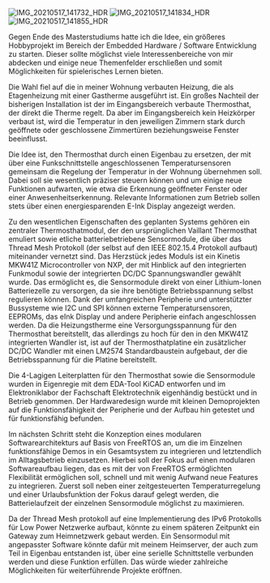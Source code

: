 ![IMG_20210517_141732_HDR](https://user-images.githubusercontent.com/11467555/119831615-be154380-befd-11eb-93b1-1e32d82ae6f9.jpg)
![IMG_20210517_141834_HDR](https://user-images.githubusercontent.com/11467555/119831625-c1103400-befd-11eb-94ed-dd98717984c3.jpg)
![IMG_20210517_141855_HDR](https://user-images.githubusercontent.com/11467555/119831634-c2d9f780-befd-11eb-8525-0a8797b3159c.jpg)


Gegen Ende des Masterstudiums hatte ich die Idee, ein größeres Hobbyprojekt im Bereich der Embedded Hardware / Software Entwicklung zu starten. Dieser sollte möglichst viele Interessenbereiche von mir abdecken und einige neue Themenfelder erschließen und somit Möglichkeiten für spielerisches Lernen bieten.

Die Wahl fiel auf die in meiner Wohnung verbauten Heizung, die als Etagenheizung mit einer Gastherme ausgeführt ist. Ein großes Nachteil der bisherigen Installation ist der im Eingangsbereich verbaute Thermosthat, der direkt die Therme regelt. Da aber im Eingangsbereich kein Heizkörper verbaut ist, wird die Temperatur in den jeweiligen Zimmern stark durch geöffnete oder geschlossene Zimmertüren beziehungsweise Fenster beeinflusst.

Die Idee ist, den Thermosthat durch einen Eigenbau zu ersetzen, der mit über eine Funkschnittstelle angeschlossenen Temperatursensoren gemeinsam die Regelung der Temperatur in der Wohnung übernehmen soll. Dabei soll sie wesentlich präziser steuern können und um einige neue Funktionen aufwarten, wie etwa die Erkennung geöffneter Fenster oder einer Anwesenheitserkennung. Relevante Informationen zum Betrieb sollen stets über einen energiesparenden E-Ink Display angezeigt werden.

Zu den wesentlichen Eigenschaften des geplanten Systems gehören ein zentraler Thermosthatmodul, der den ursprünglichen Vaillant Thermosthat emuliert sowie etliche batteriebetriebene Sensormodule, die über das Thread Mesh Protokoll (der selbst auf den IEEE 802.15.4 Protokoll aufbaut) miteinander vernetzt sind. Das Herzstück jedes Moduls ist ein Kinetis MKW41Z Microcontroller von NXP, der mit Hinblick auf den integrierten Funkmodul sowie der integrierten DC/DC Spannungswandler gewählt wurde. Das ermöglicht es, die Sensormodule direkt von einer Lithium-Ionen Batteriezelle zu versorgen, da sie ihre benötigte Betriebsspannung selbst regulieren können. Dank der umfangreichen Peripherie und unterstützter Bussysteme wie I2C und SPI können externe Temperatursensoren, EEPROMs, das eInk Display und andere Peripherie einfach angeschlossen werden. Da die Heizungstherme eine Versorgungsspannung für den Thermosthat bereitstellt, das allerdings zu hoch für den in den MKW41Z integrierten Wandler ist, ist auf der Thermosthatplatine ein zusätzlicher DC/DC Wandler mit einen LM2574 Standardbaustein aufgebaut, der die Betriebsspannung für die Platine bereitstellt.

Die 4-Lagigen Leiterplatten für den Thermosthat sowie die Sensormodule wurden in Eigenregie mit dem EDA-Tool KiCAD entworfen und im Elektroniklabor der Fachschaft Elektrotechnik eigenhändig bestückt und in Betrieb genommen. Der Hardwaredesign wurde mit kleinen Demoprojekten auf die Funktionsfähigkeit der Peripherie und der Aufbau hin getestet und für funktionsfähig befunden. 

Im nächsten Schritt steht die Konzeption eines modularen Softwarearchitekturs auf Basis von FreeRTOS an, um die im Einzelnen funktionsfähige Demos in ein Gesamtsystem zu integrieren und letztendlich im Alltagsbetrieb einzusetzen. Hierbei soll der Fokus auf einen modularen Softwareaufbau liegen, das es mit der von FreeRTOS ermöglichten Flexibilität ermöglichen soll, schnell und mit wenig Aufwand neue Features zu integrieren. Zuerst soll neben einer zeitgesteuerten Temperaturregelung und einer Urlaubsfunktion der Fokus darauf gelegt werden, die Batterielaufzeit der einzelnen Sensormodule möglichst zu maximieren.

Da der Thread Mesh protokoll auf eine Implementierung des IPv6 Protokolls für Low Power Netzwerke aufbaut, könnte zu einem späteren Zeitpunkt ein Gateway zum Heimnetzwerk gebaut werden. Ein Sensormodul mit angepasster Software könnte dafür mit meinem Heimserver, der auch zum Teil in Eigenbau entstanden ist, über eine serielle Schnittstelle verbunden werden und diese Funktion erfüllen. Das würde wieder zahlreiche Möglichkeiten für weiterführende Projekte eröffnen.
